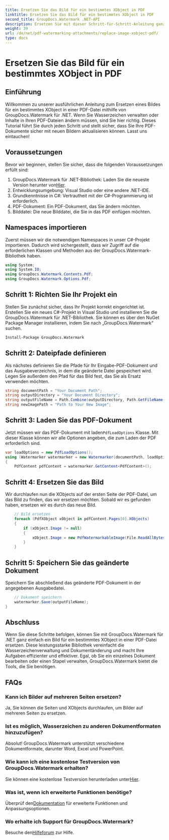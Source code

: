 ```yaml
---
title: Ersetzen Sie das Bild für ein bestimmtes XObject in PDF
linktitle: Ersetzen Sie das Bild für ein bestimmtes XObject in PDF
second_title: GroupDocs.Watermark .NET-API
description: Ersetzen Sie mit dieser Schritt-für-Schritt-Anleitung ganz einfach Bilder in PDFs mit GroupDocs.Watermark für .NET. Perfekt für die effiziente Verwaltung von PDF-Inhalten.
weight: 39
url: /de/net/pdf-watermarking-attachments/replace-image-xobject-pdf/
type: docs
---
```

# Ersetzen Sie das Bild für ein bestimmtes XObject in PDF

## Einführung
Willkommen zu unserer ausführlichen Anleitung zum Ersetzen eines Bildes für ein bestimmtes XObject in einer PDF-Datei mithilfe von GroupDocs.Watermark für .NET. Wenn Sie Wasserzeichen verwalten oder Inhalte in Ihren PDF-Dateien ändern müssen, sind Sie hier richtig. Dieses Tutorial führt Sie durch jeden Schritt und stellt sicher, dass Sie Ihre PDF-Dokumente sicher mit neuen Bildern aktualisieren können. Lasst uns eintauchen!
## Voraussetzungen
Bevor wir beginnen, stellen Sie sicher, dass die folgenden Voraussetzungen erfüllt sind:
1.  GroupDocs.Watermark für .NET-Bibliothek: Laden Sie die neueste Version herunter von[Hier](https://releases.groupdocs.com/Watermark/net/).
2. Entwicklungsumgebung: Visual Studio oder eine andere .NET-IDE.
3. Grundkenntnisse in C#: Vertrautheit mit der C#-Programmierung ist erforderlich.
4. PDF-Dokument: Ein PDF-Dokument, das Sie ändern möchten.
5. Bilddatei: Die neue Bilddatei, die Sie in das PDF einfügen möchten.

## Namespaces importieren
Zuerst müssen wir die notwendigen Namespaces in unser C#-Projekt importieren. Dadurch wird sichergestellt, dass wir Zugriff auf die erforderlichen Klassen und Methoden aus der GroupDocs.Watermark-Bibliothek haben.
```csharp
using System;
using System.IO;
using GroupDocs.Watermark.Contents.Pdf;
using GroupDocs.Watermark.Options.Pdf;
```
## Schritt 1: Richten Sie Ihr Projekt ein
Stellen Sie zunächst sicher, dass Ihr Projekt korrekt eingerichtet ist. Erstellen Sie ein neues C#-Projekt in Visual Studio und installieren Sie die GroupDocs.Watermark für .NET-Bibliothek. Sie können es über den NuGet Package Manager installieren, indem Sie nach „GroupDocs.Watermark“ suchen.
```sh
Install-Package GroupDocs.Watermark
```
## Schritt 2: Dateipfade definieren
Als nächstes definieren Sie die Pfade für Ihr Eingabe-PDF-Dokument und das Ausgabeverzeichnis, in dem die geänderte Datei gespeichert wird. Legen Sie außerdem den Pfad für das Bild fest, das Sie als Ersatz verwenden möchten.
```csharp
string documentPath = "Your Document Path";
string outputDirectory = "Your Document Directory";
string outputFileName = Path.Combine(outputDirectory, Path.GetFileName(documentPath));
string newImagePath = "Path to Your New Image";
```
## Schritt 3: Laden Sie das PDF-Dokument
 Jetzt müssen wir das PDF-Dokument mit laden`PdfLoadOptions` Klasse. Mit dieser Klasse können wir alle Optionen angeben, die zum Laden der PDF erforderlich sind.
```csharp
var loadOptions = new PdfLoadOptions();
using (Watermarker watermarker = new Watermarker(documentPath, loadOptions))
{
    PdfContent pdfContent = watermarker.GetContent<PdfContent>();
```
## Schritt 4: Ersetzen Sie das Bild
Wir durchlaufen nun die XObjects auf der ersten Seite der PDF-Datei, um das Bild zu finden, das wir ersetzen möchten. Sobald wir es gefunden haben, ersetzen wir es durch das neue Bild.
```csharp
    // Bild ersetzen
    foreach (PdfXObject xObject in pdfContent.Pages[0].XObjects)
    {
        if (xObject.Image != null)
        {
            xObject.Image = new PdfWatermarkableImage(File.ReadAllBytes(newImagePath));
        }
    }
```
## Schritt 5: Speichern Sie das geänderte Dokument
Speichern Sie abschließend das geänderte PDF-Dokument in der angegebenen Ausgabedatei.
```csharp
    // Dokument speichern
    watermarker.Save(outputFileName);
}
```

## Abschluss
Wenn Sie diese Schritte befolgen, können Sie mit GroupDocs.Watermark für .NET ganz einfach ein Bild für ein bestimmtes XObject in einer PDF-Datei ersetzen. Diese leistungsstarke Bibliothek vereinfacht die Wasserzeichenverwaltung und Dokumentänderung und macht Ihre Aufgaben effizienter und effektiver. Egal, ob Sie ein einzelnes Dokument bearbeiten oder einen Stapel verwalten, GroupDocs.Watermark bietet die Tools, die Sie benötigen.
## FAQs
### Kann ich Bilder auf mehreren Seiten ersetzen?
Ja, Sie können die Seiten und XObjects durchlaufen, um Bilder auf mehreren Seiten zu ersetzen.
### Ist es möglich, Wasserzeichen zu anderen Dokumentformaten hinzuzufügen?
Absolut! GroupDocs.Watermark unterstützt verschiedene Dokumentformate, darunter Word, Excel und PowerPoint.
### Wie kann ich eine kostenlose Testversion von GroupDocs.Watermark erhalten?
 Sie können eine kostenlose Testversion herunterladen unter[Hier](https://releases.groupdocs.com/).
### Was ist, wenn ich erweiterte Funktionen benötige?
 Überprüf den[Dokumentation](https://tutorials.groupdocs.com/Watermark/net/) für erweiterte Funktionen und Anpassungsoptionen.
### Wo erhalte ich Support für GroupDocs.Watermark?
 Besuche den[Hilfeforum](https://forum.groupdocs.com/c/watermark/19) zur Hilfe.